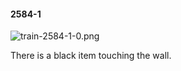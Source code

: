 #### 2584-1
![train-2584-1-0.png](https://github.com/lil-lab/nlvr/raw/master/nlvr/train/images/55/train-2584-1-0.png "train-2584-1-0.png")

There is a black item touching the wall.